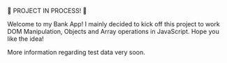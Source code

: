 🚧 PROJECT IN PROCESS! 🚧

Welcome to my Bank App! I mainly decided to kick off this project to work DOM Manipulation, Objects and Array operations in JavaScript. Hope you like the idea!

More information regarding test data very soon.
